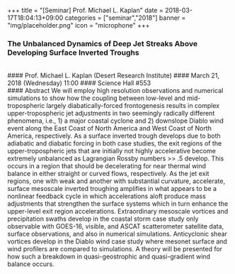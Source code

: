 +++
title = "[Seminar] Prof. Michael L. Kaplan"
date = 2018-03-17T18:04:13+09:00
categories = ["seminar","2018"]
banner = "img/placeholder.png"
icon = "microphone"
+++

### The Unbalanced Dynamics of Deep Jet Streaks Above Developing Surface Inverted Troughs
<br>
#### Prof. Michael L. Kaplan (Desert Research Institute)
#### March 21, 2018 (Wednesday) 11:00
####  Science Hall #553
<br>
#### Abstract
We will employ high resolution observations and numerical simulations to show how the coupling between low-level and mid-tropospheric largely diabatically-forced frontogenesis results in complex upper-tropospheric jet adjustments in two seemingly radically different phenomena, i.e., 1) a major coastal cyclone and 2) downslope Diablo wind event along the East Coast of North America and West Coast of North America, respectively. As a surface inverted trough develops due to both adiabatic and diabatic forcing in both case studies, the exit regions of the upper-tropospheric jets that are initially not highly accelerative become extremely unbalanced as Lagrangian Rossby numbers >> .5 develop. This occurs in a region that should be decelerating for near thermal wind balance in either straight or curved flows, respectively. As the jet exit regions, one with weak and another with substantial curvature, accelerate, surface mesoscale inverted troughing amplifies in what appears to be a nonlinear feedback cycle in which accelerations aloft produce mass adjustments that strengthen the surface systems which in turn enhance the upper-level exit region accelerations. Extraordinary mesoscale vortices and precipitation swaths develop in the coastal storm case study only observable with GOES-16, visible, and ASCAT scatterometer satellite data, surface observations, and also in numerical simulations. Anticyclonic shear vortices develop in the Diablo wind case study where mesonet surface and wind profilers are compared to simulations. A theory will be presented for how such a breakdown in quasi-geostrophic and quasi-gradient wind balance occurs.
